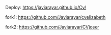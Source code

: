 Deploy: https://javiarayar.github.io/Cv/


fork1: https://github.com/Javiarayar/cvelizabeth


fork2: https://github.com/Javiarayar/CVjoser
